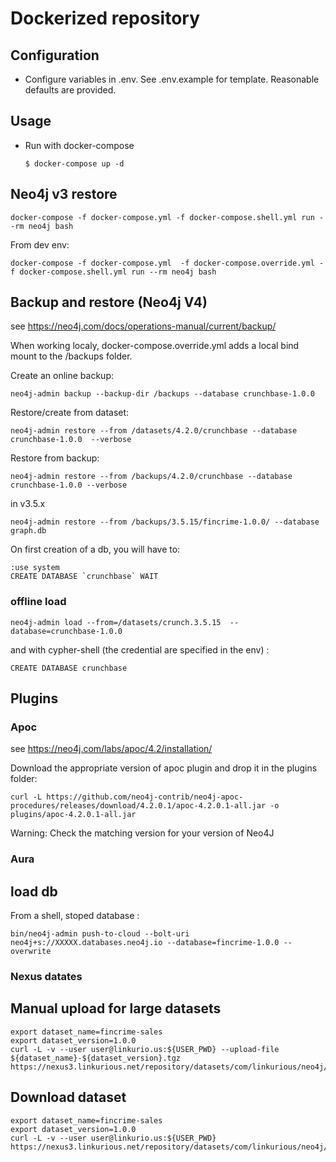 # Dockerized repository

## Configuration
  - Configure variables in .env. See .env.example for template.
Reasonable defaults are provided.

## Usage
  - Run with docker-compose
    ```
    $ docker-compose up -d
    ```

## Neo4j v3 restore
```
docker-compose -f docker-compose.yml -f docker-compose.shell.yml run --rm neo4j bash
```
From dev env:
```
docker-compose -f docker-compose.yml  -f docker-compose.override.yml -f docker-compose.shell.yml run --rm neo4j bash
```

## Backup and restore (Neo4j V4)
see https://neo4j.com/docs/operations-manual/current/backup/

When working localy, docker-compose.override.yml adds a local bind mount to the /backups folder.


Create an online backup:
```
neo4j-admin backup --backup-dir /backups --database crunchbase-1.0.0
```

Restore/create from dataset:
```
neo4j-admin restore --from /datasets/4.2.0/crunchbase --database crunchbase-1.0.0  --verbose
```

Restore from backup:
```
neo4j-admin restore --from /backups/4.2.0/crunchbase --database crunchbase-1.0.0 --verbose
```
in v3.5.x
```
neo4j-admin restore --from /backups/3.5.15/fincrime-1.0.0/ --database graph.db
```

On first creation of a db, you will have to:
```
:use system
CREATE DATABASE `crunchbase` WAIT
```

### offline load
```
neo4j-admin load --from=/datasets/crunch.3.5.15  --database=crunchbase-1.0.0
```
and with cypher-shell (the credential are specified in the env) :
```
CREATE DATABASE crunchbase
```

## Plugins
### Apoc
see https://neo4j.com/labs/apoc/4.2/installation/

Download the appropriate version of apoc plugin and drop it in the plugins folder:
```
curl -L https://github.com/neo4j-contrib/neo4j-apoc-procedures/releases/download/4.2.0.1/apoc-4.2.0.1-all.jar -o plugins/apoc-4.2.0.1-all.jar
```
Warning: Check the matching version for your version of Neo4J

### Aura
## load db
From a shell, stoped database :
```
bin/neo4j-admin push-to-cloud --bolt-uri neo4j+s://XXXXX.databases.neo4j.io --database=fincrime-1.0.0 --overwrite
```

### Nexus datates


## Manual upload for large datasets
```
export dataset_name=fincrime-sales
export dataset_version=1.0.0
curl -L -v --user user@linkurio.us:${USER_PWD} --upload-file ${dataset_name}-${dataset_version}.tgz https://nexus3.linkurious.net/repository/datasets/com/linkurious/neo4j/4.2.4/${dataset_name}/${dataset_name}-${dataset_version}.tgz
```
## Download dataset
```
export dataset_name=fincrime-sales
export dataset_version=1.0.0
curl -L -v --user user@linkurio.us:${USER_PWD} https://nexus3.linkurious.net/repository/datasets/com/linkurious/neo4j/4.2.4/${dataset_name}/${dataset_name}-${dataset_version}.tgz
```

